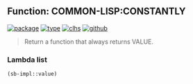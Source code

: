 ## Function: COMMON-LISP:CONSTANTLY
[![package](https://img.shields.io/badge/Package-COMMON--LISP-5f9ea0.svg?style=social&colorA=999999)](../) [![type](https://img.shields.io/badge/Type-Function-5f9ea0.svg?style=social&colorA=999999)](../#function) [![clhs](https://img.shields.io/badge/CLHS-CONSTANTLY-5f9ea0.svg?style=social&colorA=999999)](http://www.lispworks.com/documentation/HyperSpec/Body/f_cons_1.htm) [![github](https://img.shields.io/badge/GitHub-View_the_source-5f9ea0.svg?style=social&colorA=999999&logo=github)](https://github.com/sbcl/sbcl/blob/master/src/code/funutils.lisp/) 

> Return a function that always returns VALUE.

### Lambda list
```cl
(sb-impl::value)
```
